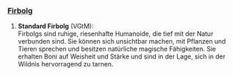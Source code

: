 
### [**Firbolg**](https://dnd5e.wikidot.com/lineage:firbolg)  

1. **Standard Firbolg** (VGtM):  
   Firbolgs sind ruhige, riesenhafte Humanoide, die tief mit der Natur verbunden sind. Sie können sich unsichtbar machen, mit Pflanzen und Tieren sprechen und besitzen natürliche magische Fähigkeiten. Sie erhalten Boni auf Weisheit und Stärke und sind in der Lage, sich in der Wildnis hervorragend zu tarnen.